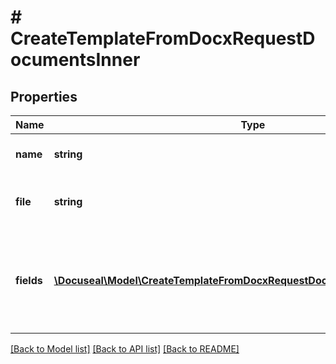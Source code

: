 # # CreateTemplateFromDocxRequestDocumentsInner

## Properties

Name | Type | Description | Notes
------------ | ------------- | ------------- | -------------
**name** | **string** | Name of the document |
**file** | **string** | Base64-encoded content of the PDF file |
**fields** | [**\Docuseal\Model\CreateTemplateFromDocxRequestDocumentsInnerFieldsInner[]**](CreateTemplateFromDocxRequestDocumentsInnerFieldsInner.md) | Fields are optional if you use {{...}} text tags to define fields in the document. | [optional]

[[Back to Model list]](../../README.md#models) [[Back to API list]](../../README.md#endpoints) [[Back to README]](../../README.md)
